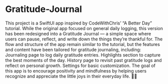 # Gratitude-Journal

This project is a SwiftUI app inspired by CodeWithChris’ “A Better Day” tutorial.
While the original app focused on general daily logging, this version has been redesigned into a Gratitude Journal — a simple space where users can pause, reflect, and write down the things they’re thankful for.
The flow and structure of the app remain similar to the tutorial, but the features and content have been tailored for gratitude journaling, including:
Journaling page to log daily gratitude entries.
Highlights section to capture the best moments of the day.
History page to revisit past gratitude logs and reflect on personal growth.
Settings for basic customization.
The goal of this app is to encourage positivity and mindfulness by helping users recognize and appreciate the little joys in their everyday life. 🌿✨
